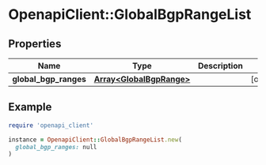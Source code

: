 # OpenapiClient::GlobalBgpRangeList

## Properties

| Name | Type | Description | Notes |
| ---- | ---- | ----------- | ----- |
| **global_bgp_ranges** | [**Array&lt;GlobalBgpRange&gt;**](GlobalBgpRange.md) |  | [optional] |

## Example

```ruby
require 'openapi_client'

instance = OpenapiClient::GlobalBgpRangeList.new(
  global_bgp_ranges: null
)
```

